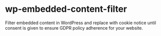 # wp-embedded-content-filter
Filter embedded content in WordPress and replace with cookie notice until consent is given to ensure GDPR policy adherence for your website.
